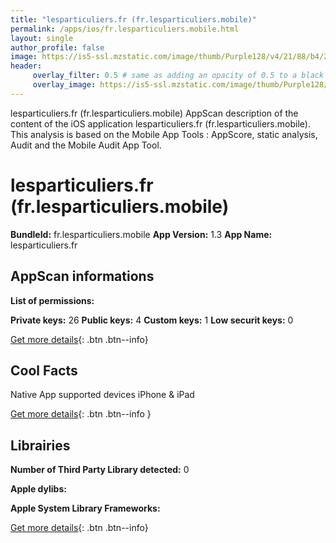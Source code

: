 ```yaml
---
title: "lesparticuliers.fr (fr.lesparticuliers.mobile)"
permalink: /apps/ios/fr.lesparticuliers.mobile.html
layout: single
author_profile: false
image: https://is5-ssl.mzstatic.com/image/thumb/Purple128/v4/21/88/b4/2188b4f7-d0d5-2d73-f807-2495c0b77fd8/contsched.akkgtobh.jpg/512x512bb.jpg
header: 
     overlay_filter: 0.5 # same as adding an opacity of 0.5 to a black background
     overlay_image: https://is5-ssl.mzstatic.com/image/thumb/Purple128/v4/21/88/b4/2188b4f7-d0d5-2d73-f807-2495c0b77fd8/contsched.akkgtobh.jpg/512x512bb.jpg
---
```

lesparticuliers.fr (fr.lesparticuliers.mobile) AppScan description of the content of the iOS application lesparticuliers.fr (fr.lesparticuliers.mobile). This analysis is based on the Mobile App Tools : AppScore, static analysis, Audit and the Mobile Audit App Tool.

# lesparticuliers.fr (fr.lesparticuliers.mobile)

**BundleId:** fr.lesparticuliers.mobile
**App Version:** 1.3
**App Name:** lesparticuliers.fr


## AppScan informations 

**List of permissions:** 
  
  
**Private keys:** 26
**Public keys:** 4
**Custom keys:** 1
**Low securit keys:** 0
  
[Get more details](/pricing.html){: .btn .btn--info}

## Cool Facts

Native App
supported devices iPhone & iPad
  
[Get more details](/pricing.html){: .btn .btn--info }

## Librairies 
**Number of Third Party Library detected:** 0


**Apple dylibs:**


**Apple System Library Frameworks:**


  
[Get more details](/pricing.html){: .btn .btn--info}

